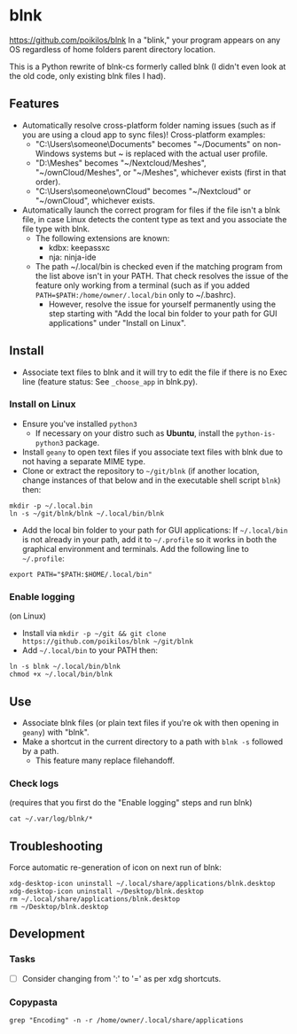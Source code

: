 # blnk
https://github.com/poikilos/blnk
In a "blink," your program appears on any OS regardless of home folders parent directory location.

This is a Python rewrite of blnk-cs formerly called blnk (I didn't even look at the old code, only existing blnk files I had).

## Features
- Automatically resolve cross-platform folder naming issues (such as if you are using a cloud app to sync files)! Cross-platform examples:
  - "C:\Users\someone\Documents" becomes "~/Documents" on non-Windows systems but ~ is replaced with the actual user profile.
  - "D:\Meshes" becomes "~/Nextcloud/Meshes", "~/ownCloud/Meshes", or "~/Meshes", whichever exists (first in that order).
  - "C:\Users\someone\ownCloud" becomes "~/Nextcloud" or "~/ownCloud", whichever exists.
- Automatically launch the correct program for files if the file isn't a blnk file, in case Linux detects the content type as text and you associate the file type with blnk.
  - The following extensions are known:
    - kdbx: keepassxc
    - nja: ninja-ide
  - The path ~/.local/bin is checked even if the matching program from the list above isn't in your PATH. That check resolves the issue of the feature only working from a terminal (such as if you added `PATH=$PATH:/home/owner/.local/bin` only to ~/.bashrc).
    - However, resolve the issue for yourself permanently using the step starting with "Add the local bin folder to your path for GUI applications" under "Install on Linux".

## Install
- Associate text files to blnk and it will try to edit the file if there is no Exec line (feature status: See `_choose_app` in blnk.py).

### Install on Linux
- Ensure you've installed `python3`
  - If necessary on your distro such as **Ubuntu**, install the `python-is-python3` package.
- Install `geany` to open text files if you associate text files with blnk due to not having a separate MIME type.
- Clone or extract the repository to `~/git/blnk` (if another location, change instances of that below and in the executable shell script `blnk`) then:
```
mkdir -p ~/.local.bin
ln -s ~/git/blnk/blnk ~/.local/bin/blnk
```
- Add the local bin folder to your path for GUI applications: If `~/.local/bin` is not already in your path, add it to `~/.profile` so it works in both the graphical environment and terminals. Add the following line to `~/.profile`:
```
export PATH="$PATH:$HOME/.local/bin"
```

### Enable logging
(on Linux)
- Install via `mkdir -p ~/git && git clone https://github.com/poikilos/blnk ~/git/blnk`
- Add `~/.local/bin` to your PATH then:
```
ln -s blnk ~/.local/bin/blnk
chmod +x ~/.local/bin/blnk
```


## Use
- Associate blnk files (or plain text files if you're ok with then opening in `geany`) with "blnk".
- Make a shortcut in the current directory to a path with `blnk -s` followed by a path.
  - This feature many replace filehandoff.

### Check logs
(requires that you first do the "Enable logging" steps and run blnk)
```
cat ~/.var/log/blnk/*
```

## Troubleshooting
Force automatic re-generation of icon on next run of blnk:
```
xdg-desktop-icon uninstall ~/.local/share/applications/blnk.desktop
xdg-desktop-icon uninstall ~/Desktop/blnk.desktop
rm ~/.local/share/applications/blnk.desktop
rm ~/Desktop/blnk.desktop
```

## Development
### Tasks
- [ ] Consider changing from ':' to '=' as per xdg shortcuts.

### Copypasta
```
grep "Encoding" -n -r /home/owner/.local/share/applications
```
